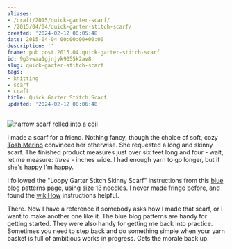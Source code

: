 ```yaml
---
aliases:
- /craft/2015/quick-garter-scarf/
- /2015/04/04/quick-garter-stitch-scarf/
created: '2024-02-12 00:05:48'
date: 2015-04-04 00:00:00+00:00
description: ''
fname: pub.post.2015.04.quick-garter-stitch-scarf
id: 9g3vwaa1gjnjyk9055k2av8
slug: quick-garter-stitch-scarf
tags:
- knitting
- scarf
- craft
title: Quick Garter Stitch Scarf
updated: '2024-02-12 00:06:48'
---
```


![narrow scarf rolled into a coil](assets/img/2015/cover-2015-04-04.jpg)

I made a scarf for a friend. Nothing fancy, though the choice of soft, cozy [Tosh Merino](http://madelinetosh.com/store/index.php/yarns/tosh-merino.html) convinced her otherwise. She requested a long and skinny scarf. The finished product measures just over six feet long and four - wait, let me measure: *three* -  inches wide. I had enough yarn to go longer, but if she's happy I'm happy.

<!--more-->

I followed the "Loopy Garter Stitch Skinny Scarf" instructions from this [blue blog](http://alison.knitsmiths.us/pattern_beginners_scarves.html) patterns page, using size 13 needles. I never made fringe before, and found the [wikiHow](http://www.wikihow.com/Add-Fringe-to-a-Crochet-or-Knit-Project) instructions helpful.

There. Now I have a reference if somebody asks how I made that scarf, or I want to make another one like it. The blue blog patterns are handy for getting started. They were also handy for getting me back into practice. Sometimes you need to step back and do something simple when your yarn basket is full of ambitious works in progress. Gets the morale back up.